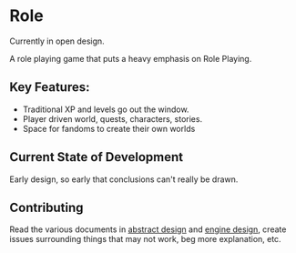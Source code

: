 # Role

Currently in open design.

A role playing game that puts a heavy emphasis on Role Playing.

## Key Features:
- Traditional XP and levels go out the window.
- Player driven world, quests, characters, stories.
- Space for fandoms to create their own worlds

## Current State of Development

Early design, so early that conclusions can't really be drawn.

## Contributing

Read the various documents in [abstract design](docs/1-abstract-design/README.md) and [engine design](docs/2-engine-design/README.md), create issues surrounding things that may not work, beg more explanation, etc.